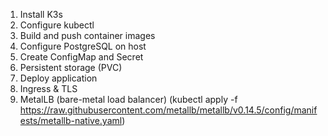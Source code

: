 1. Install K3s
2. Configure kubectl
3. Build and push container images
4. Configure PostgreSQL on host
5. Create ConfigMap and Secret
6. Persistent storage (PVC)
7. Deploy application
8. Ingress & TLS
9. MetalLB (bare-metal load balancer) (kubectl apply -f https://raw.githubusercontent.com/metallb/metallb/v0.14.5/config/manifests/metallb-native.yaml)
